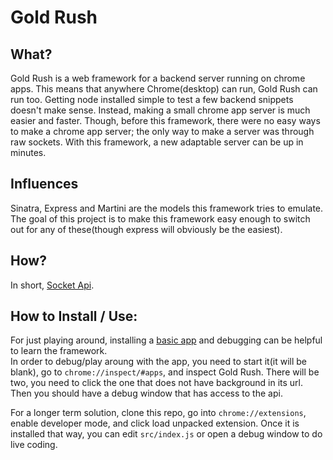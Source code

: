 Gold Rush
==========
What?
----
Gold Rush is a web framework for a backend server running on chrome apps. This means that anywhere Chrome(desktop) can run, Gold Rush can run too. Getting node installed simple to test a few backend snippets doesn't make sense. Instead, making a small chrome app server is much easier and faster. Though, before this framework, there were no easy ways to make a chrome app server; the only way to make a server was through raw sockets. With this framework, a new adaptable server can be up in minutes. 

Influences
----------
Sinatra, Express and Martini are the models this framework tries to emulate. The goal of this project is to make this framework easy enough to switch out for any of these(though express will obviously be the easiest).

How?
----
In short, [Socket Api](http://developer.chrome.com/apps/socket.html).

How to Install / Use:
---------------------
For just playing around, installing a [basic app](https://chrome.google.com/webstore/detail/bbigdiocphkimgppcokfafamfggecpmj/) and debugging can be helpful to learn the framework.  
In order to debug/play aroung with the app, you need to start it(it will be blank), go to ```chrome://inspect/#apps```, and inspect Gold Rush. There will be two, you need to click the one that does not have background in its url. Then you should have a debug window that has access to the api.

For a longer term solution, clone this repo, go into ```chrome://extensions```, enable developer mode, and click load unpacked extension. Once it is installed that way, you can edit ```src/index.js``` or open a debug window to do live coding.
